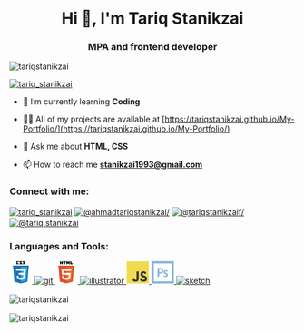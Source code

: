 <h1 align="center">Hi 👋, I'm Tariq Stanikzai</h1>
<h3 align="center">MPA and frontend developer</h3>

<p align="left"> <img src="https://komarev.com/ghpvc/?username=tariqstanikzai&label=Profile%20views&color=0e75b6&style=flat" alt="tariqstanikzai" /> </p>

<p align="left"> <a href="https://twitter.com/tariq_stanikzai" target="blank"><img src="https://img.shields.io/twitter/follow/tariq_stanikzai?logo=twitter&style=for-the-badge" alt="tariq_stanikzai" /></a> </p>

- 🌱 I’m currently learning **Coding**

- 👨‍💻 All of my projects are available at [https://tariqstanikzai.github.io/My-Portfolio/](https://tariqstanikzai.github.io/My-Portfolio/)

- 💬 Ask me about **HTML, CSS**

- 📫 How to reach me **stanikzai1993@gmail.com**

<h3 align="left">Connect with me:</h3>
<p align="left">
<a href="https://twitter.com/tariq_stanikzai" target="blank"><img align="center" src="https://raw.githubusercontent.com/rahuldkjain/github-profile-readme-generator/master/src/images/icons/Social/twitter.svg" alt="tariq_stanikzai" height="30" width="40" /></a>
<a href="https://linkedin.com/in/@ahmadtariqstanikzai/" target="blank"><img align="center" src="https://raw.githubusercontent.com/rahuldkjain/github-profile-readme-generator/master/src/images/icons/Social/linked-in-alt.svg" alt="@ahmadtariqstanikzai/" height="30" width="40" /></a>
<a href="https://fb.com/@tariqstanikzaif/" target="blank"><img align="center" src="https://raw.githubusercontent.com/rahuldkjain/github-profile-readme-generator/master/src/images/icons/Social/facebook.svg" alt="@tariqstanikzaif/" height="30" width="40" /></a>
<a href="https://instagram.com/@tariq.stanikzai" target="blank"><img align="center" src="https://raw.githubusercontent.com/rahuldkjain/github-profile-readme-generator/master/src/images/icons/Social/instagram.svg" alt="@tariq.stanikzai" height="30" width="40" /></a>
</p>

<h3 align="left">Languages and Tools:</h3>
<p align="left"> <a href="https://www.w3schools.com/css/" target="_blank" rel="noreferrer"> <img src="https://raw.githubusercontent.com/devicons/devicon/master/icons/css3/css3-original-wordmark.svg" alt="css3" width="40" height="40"/> </a> <a href="https://git-scm.com/" target="_blank" rel="noreferrer"> <img src="https://www.vectorlogo.zone/logos/git-scm/git-scm-icon.svg" alt="git" width="40" height="40"/> </a> <a href="https://www.w3.org/html/" target="_blank" rel="noreferrer"> <img src="https://raw.githubusercontent.com/devicons/devicon/master/icons/html5/html5-original-wordmark.svg" alt="html5" width="40" height="40"/> </a> <a href="https://www.adobe.com/in/products/illustrator.html" target="_blank" rel="noreferrer"> <img src="https://www.vectorlogo.zone/logos/adobe_illustrator/adobe_illustrator-icon.svg" alt="illustrator" width="40" height="40"/> </a> <a href="https://developer.mozilla.org/en-US/docs/Web/JavaScript" target="_blank" rel="noreferrer"> <img src="https://raw.githubusercontent.com/devicons/devicon/master/icons/javascript/javascript-original.svg" alt="javascript" width="40" height="40"/> </a> <a href="https://www.photoshop.com/en" target="_blank" rel="noreferrer"> <img src="https://raw.githubusercontent.com/devicons/devicon/master/icons/photoshop/photoshop-line.svg" alt="photoshop" width="40" height="40"/> </a> <a href="https://www.sketch.com/" target="_blank" rel="noreferrer"> <img src="https://www.vectorlogo.zone/logos/sketchapp/sketchapp-icon.svg" alt="sketch" width="40" height="40"/> </a> </p>

<p><img align="center" src="https://github-readme-stats.vercel.app/api/top-langs?username=tariqstanikzai&show_icons=true&locale=en&layout=compact" alt="tariqstanikzai" /></p>

<p><img align="center" src="https://github-readme-streak-stats.herokuapp.com/?user=tariqstanikzai&" alt="tariqstanikzai" /></p>
